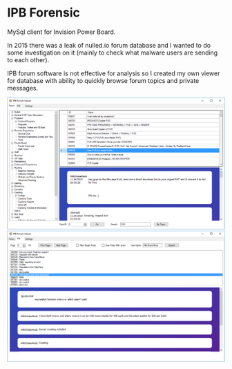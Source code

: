 # IPB Forensic

MySql client for Invision Power Board. 

In 2015 there was a leak of nulled.io forum database and I wanted to do some investigation on it (mainly to check what malware users are sending to each other).

IPB forum software is not effective for analysis so I created my own viewer for database with ability to quickly browse forum topics and private messages.

<div align="center">
    <img src ="/assets/nulled1.png"/>
</div>

<div align="center">
    <img src ="/assets/nulled2.png"/>
</div>